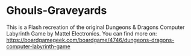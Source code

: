 # Ghouls-Graveyards
This is a Flash recreation of the original Dungeons &amp; Dragons Computer Labyrinth Game by Mattel Electronics. You can find more on: https://boardgamegeek.com/boardgame/4746/dungeons-dragons-computer-labyrinth-game
